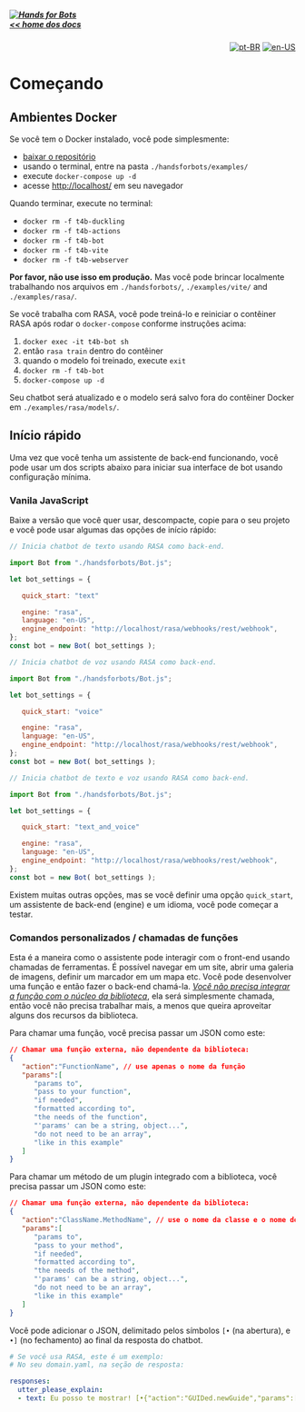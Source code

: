 ##### [![Hands for Bots](https://img.shields.io/badge/[•__•]-Hands_for_Bots-purple?style=social) <br>&lt;&lt; home dos docs](./README.md)

<div align="right">

[![pt-BR](https://img.shields.io/badge/pt-BR-white)](./getstarted.md)
[![en-US](https://img.shields.io/badge/en-US-white)](../getstarted.md)

</div>


# Começando

## Ambientes Docker

Se você tem o Docker instalado, você pode simplesmente:

- [baixar o repositório](https://github.com/alexlana/handsforbots)
- usando o terminal, entre na pasta `./handsforbots/examples/`
- execute `docker-compose up -d`
- acesse [http://localhost/](http://localhost/) em seu navegador

Quando terminar, execute no terminal:

- `docker rm -f t4b-duckling`
- `docker rm -f t4b-actions`
- `docker rm -f t4b-bot`
- `docker rm -f t4b-vite`
- `docker rm -f t4b-webserver`

**Por favor, não use isso em produção.** Mas você pode brincar localmente trabalhando nos arquivos em `./handsforbots/`, `./examples/vite/` and `./examples/rasa/`.

Se você trabalha com RASA, você pode treiná-lo e reiniciar o contêiner RASA após rodar o `docker-compose` conforme instruções acima:

1. `docker exec -it t4b-bot sh`
2. então `rasa train` dentro do contêiner
3. quando o modelo foi treinado, execute `exit`
4. `docker rm -f t4b-bot`
5. `docker-compose up -d`

Seu chatbot será atualizado e o modelo será salvo fora do contêiner Docker em `./examples/rasa/models/`.

## Início rápido

Uma vez que você tenha um assistente de back-end funcionando, você pode usar um dos scripts abaixo para iniciar sua interface de bot usando configuração mínima.

### Vanila JavaScript

Baixe a versão que você quer usar, descompacte, copie para o seu projeto e você pode usar algumas das opções de início rápido:

```javascript
// Inicia chatbot de texto usando RASA como back-end.

import Bot from "./handsforbots/Bot.js";

let bot_settings = {

   quick_start: "text"

   engine: "rasa",
   language: "en-US",
   engine_endpoint: "http://localhost/rasa/webhooks/rest/webhook",
};
const bot = new Bot( bot_settings );

```

```javascript
// Inicia chatbot de voz usando RASA como back-end.

import Bot from "./handsforbots/Bot.js";

let bot_settings = {

   quick_start: "voice"

   engine: "rasa",
   language: "en-US",
   engine_endpoint: "http://localhost/rasa/webhooks/rest/webhook",
};
const bot = new Bot( bot_settings );

```

```javascript
// Inicia chatbot de texto e voz usando RASA como back-end.

import Bot from "./handsforbots/Bot.js";

let bot_settings = {

   quick_start: "text_and_voice"

   engine: "rasa",
   language: "en-US",
   engine_endpoint: "http://localhost/rasa/webhooks/rest/webhook",
};
const bot = new Bot( bot_settings );

```

Existem muitas outras opções, mas se você definir uma opção `quick_start`, um assistente de back-end (engine) e um idioma, você pode começar a testar.

### Comandos personalizados / chamadas de funções

Esta é a maneira como o assistente pode interagir com o front-end usando chamadas de ferramentas. É possível navegar em um site, abrir uma galeria de imagens, definir um marcador em um mapa etc. Você pode desenvolver uma função e então fazer o back-end chamá-la. <u>*Você não precisa integrar a função com o núcleo da biblioteca*</u>, ela será simplesmente chamada, então você não precisa trabalhar mais, a menos que queira aproveitar alguns dos recursos da biblioteca.

Para chamar uma função, você precisa passar um JSON como este:

```json
// Chamar uma função externa, não dependente da biblioteca:
{
   "action":"FunctionName", // use apenas o nome da função
   "params":[
      "params to",
      "pass to your function",
      "if needed",
      "formatted according to",
      "the needs of the function",
      "'params' can be a string, object...",
      "do not need to be an array",
      "like in this example"
   ]
}
```

Para chamar um método de um plugin integrado com a biblioteca, você precisa passar um JSON como este:

```json
// Chamar uma função externa, não dependente da biblioteca:
{
   "action":"ClassName.MethodName", // use o nome da classe e o nome do método separados por um ponto
   "params":[
      "params to",
      "pass to your method",
      "if needed",
      "formatted according to",
      "the needs of the method",
      "'params' can be a string, object...",
      "do not need to be an array",
      "like in this example"
   ]
}
```

Você pode adicionar o JSON, delimitado pelos símbolos `[•` (na abertura), e `•]` (no fechamento) ao final da resposta do chatbot.

```yaml
# Se você usa RASA, este é um exemplo:
# No seu domain.yaml, na seção de resposta:

responses:
  utter_please_explain:
  - text: Eu posso te mostrar! [•{"action":"GUIDed.newGuide","params":[{"type":"modal","title":"Bem-vindo ao tutorial guiado","text":"Esta é a interface do aplicativo. Queremos que você saiba tudo o que pode fazer aqui!","btn_next":"Vamos começar!"},{"type":"balloon","title":"Salve seu trabalho","text":"Este botão é para salvar seu trabalho. Não se esqueça de salvar!","dom_element":"#save_button"},{"type":"balloon","title":"Abra um trabalho antigo","text":"E este botão é para abrir seus trabalhos antigos ou em andamento.","dom_element":"#open_button"},{"type":"balloon","title":"Pergunte-me","text":"Se você tiver dúvidas, peça-me mais informações.","dom_element":"#chat_input"},{"type":"balloon","title":"Pergunte-me","text":"Você pode perguntar usando sua própria voz também.","dom_element":"#speech_button"},{"type":"modal","title":"É isso aí!","text":"Ok! É isso aí, pessoal!","btn_previous":"<< Anterior","btn_close":"Entendi!"}]}•]

```

